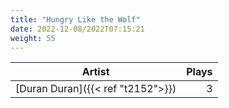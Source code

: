 ```yaml
---
title: "Hungry Like the Wolf"
date: 2022-12-08/2022T07:15:21
weight: 55
---
```




 Artist | Plays 
----- | -----:
[Duran Duran]({{< ref "t2152">}}) | 3
